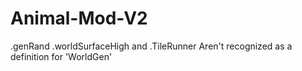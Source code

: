 # Animal-Mod-V2
.genRand .worldSurfaceHigh and .TileRunner Aren't recognized as a definition for 'WorldGen'
